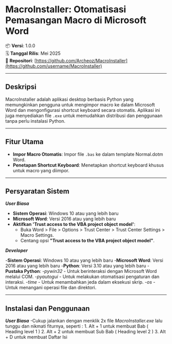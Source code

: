 # MacroInstaller: Otomatisasi Pemasangan Macro di Microsoft Word

📦 **Versi**: 1.0.0  
🗓️ **Tanggal Rilis**: Mei 2025  
🔗 **Repositori**: [https://github.com/Archeoz/MacroInstaller](https://github.com/username/MacroInstaller)

---

## Deskripsi

MacroInstaller adalah aplikasi desktop berbasis Python yang memungkinkan pengguna untuk mengimpor macro ke dalam Microsoft Word dan mengonfigurasi shortcut keyboard secara otomatis. Aplikasi ini juga menyediakan file `.exe` untuk memudahkan distribusi dan penggunaan tanpa perlu instalasi Python.

---

## Fitur Utama

- **Impor Macro Otomatis**: Impor file `.bas` ke dalam template Normal.dotm Word.
- **Penetapan Shortcut Keyboard**: Menetapkan shortcut keyboard khusus untuk macro yang diimpor.

---

## Persyaratan Sistem

**_User Biasa_**

- **Sistem Operasi**: Windows 10 atau yang lebih baru
- **Microsoft Word**: Versi 2016 atau yang lebih baru
- **Aktifkan 'Trust access to the VBA project object model'**:
  - Buka Word > File > Options > Trust Center > Trust Center Settings > Macro Settings.
  - Centang opsi **"Trust access to the VBA project object model"**.

**_Developer_** 

-**Sistem Operasi**: Windows 10 atau yang lebih baru 
-**Microsoft Word**: Versi 2016 atau yang lebih baru 
-**Python**: Versi 3.10 atau yang lebih baru 
-**Pustaka Python**: 
    -_pywin32_ - Untuk berinteraksi dengan Microsoft Word melalui COM. 
    -_pyautogui_ - Untuk melakukan otomatisasi pengaturan dan interaksi. 
    -_time_ - Untuk menambahkan jeda dalam eksekusi skrip. 
    -_os_ - Untuk menangani operasi file dan direktori.

---

## Instalasi dan Penggunaan

**_User Biasa_**
-Cukup jalankan dengan menklik 2x file _MacroInstaller.exe_ lalu tunggu dan nikmati fiturnya, seperti : 1. Alt + 1 untuk membuat Bab ( Heading level 1 ) 2. Alt + 2 untuk membuat Sub Bab ( Heading level 2 ) 3. Alt + D untuk membuat Daftar Isi
